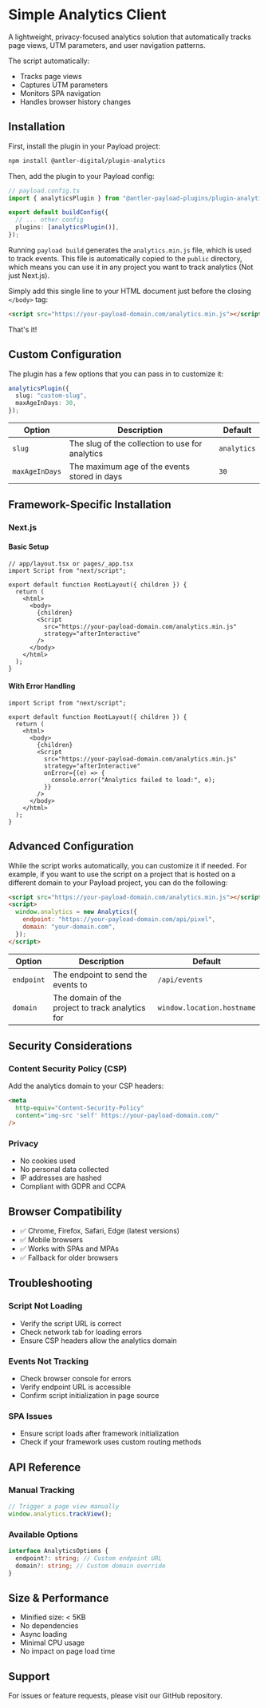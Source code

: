 # Simple Analytics Client

A lightweight, privacy-focused analytics solution that automatically tracks page views, UTM parameters, and user navigation patterns.

The script automatically:

- Tracks page views
- Captures UTM parameters
- Monitors SPA navigation
- Handles browser history changes

## Installation

First, install the plugin in your Payload project:

```bash
npm install @antler-digital/plugin-analytics
```

Then, add the plugin to your Payload config:

```ts
// payload.config.ts
import { analyticsPlugin } from "@antler-payload-plugins/plugin-analytics";

export default buildConfig({
  // ... other config
  plugins: [analyticsPlugin()],
});
```

Running `payload build` generates the `analytics.min.js` file, which is used to track events. This file is automatically copied to the `public` directory, which means you can use it in any project you want to track analytics (Not just Next.js).

Simply add this single line to your HTML document just before the closing `</body>` tag:

```html
<script src="https://your-payload-domain.com/analytics.min.js"></script>
```

That's it!

## Custom Configuration

The plugin has a few options that you can pass in to customize it:

```ts
analyticsPlugin({
  slug: "custom-slug",
  maxAgeInDays: 30,
});
```

| Option         | Description                                     | Default     |
| -------------- | ----------------------------------------------- | ----------- |
| `slug`         | The slug of the collection to use for analytics | `analytics` |
| `maxAgeInDays` | The maximum age of the events stored in days    | `30`        |

## Framework-Specific Installation

### Next.js

#### Basic Setup

```tsx
// app/layout.tsx or pages/_app.tsx
import Script from "next/script";

export default function RootLayout({ children }) {
  return (
    <html>
      <body>
        {children}
        <Script
          src="https://your-payload-domain.com/analytics.min.js"
          strategy="afterInteractive"
        />
      </body>
    </html>
  );
}
```

#### With Error Handling

```tsx
import Script from "next/script";

export default function RootLayout({ children }) {
  return (
    <html>
      <body>
        {children}
        <Script
          src="https://your-payload-domain.com/analytics.min.js"
          strategy="afterInteractive"
          onError={(e) => {
            console.error("Analytics failed to load:", e);
          }}
        />
      </body>
    </html>
  );
}
```

## Advanced Configuration

While the script works automatically, you can customize it if needed. For example, if you want to use the script on a project that is hosted on a different domain to your Payload project, you can do the following:

```html
<script src="https://your-payload-domain.com/analytics.min.js"></script>
<script>
  window.analytics = new Analytics({
    endpoint: "https://your-payload-domain.com/api/pixel",
    domain: "your-domain.com",
  });
</script>
```

| Option     | Description                                      | Default                    |
| ---------- | ------------------------------------------------ | -------------------------- |
| `endpoint` | The endpoint to send the events to               | `/api/events`              |
| `domain`   | The domain of the project to track analytics for | `window.location.hostname` |

## Security Considerations

### Content Security Policy (CSP)

Add the analytics domain to your CSP headers:

```html
<meta
  http-equiv="Content-Security-Policy"
  content="img-src 'self' https://your-payload-domain.com/"
/>
```

### Privacy

- No cookies used
- No personal data collected
- IP addresses are hashed
- Compliant with GDPR and CCPA

## Browser Compatibility

- ✅ Chrome, Firefox, Safari, Edge (latest versions)
- ✅ Mobile browsers
- ✅ Works with SPAs and MPAs
- ✅ Fallback for older browsers

## Troubleshooting

### Script Not Loading

- Verify the script URL is correct
- Check network tab for loading errors
- Ensure CSP headers allow the analytics domain

### Events Not Tracking

- Check browser console for errors
- Verify endpoint URL is accessible
- Confirm script initialization in page source

### SPA Issues

- Ensure script loads after framework initialization
- Check if your framework uses custom routing methods

## API Reference

### Manual Tracking

```javascript
// Trigger a page view manually
window.analytics.trackView();
```

### Available Options

```typescript
interface AnalyticsOptions {
  endpoint?: string; // Custom endpoint URL
  domain?: string; // Custom domain override
}
```

## Size & Performance

- Minified size: < 5KB
- No dependencies
- Async loading
- Minimal CPU usage
- No impact on page load time

## Support

For issues or feature requests, please visit our GitHub repository.

  